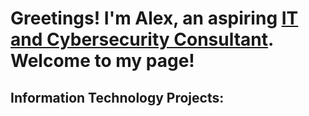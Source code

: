 <h1> Greetings! I'm Alex, an aspiring <a href="www.linkedin.com/in/2ndaodebritto"> IT and Cybersecurity Consultant</a>. Welcome to my page!</h1>
<h2> Information Technology Projects:</h2>
